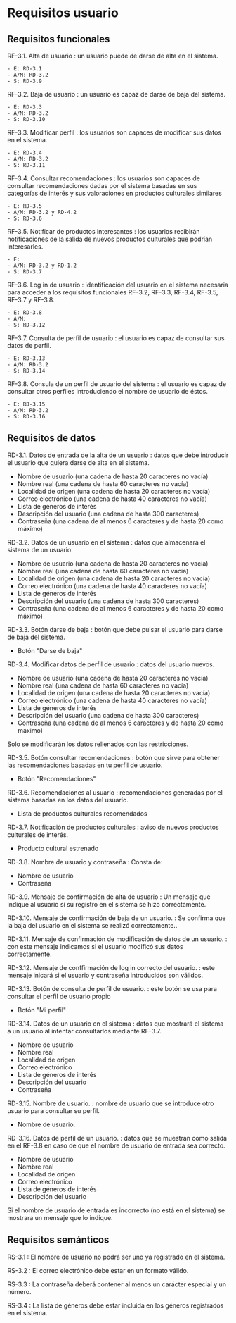 # Requisitos usuario

## Requisitos funcionales

RF-3.1. Alta de usuario
: un usuario puede de darse de alta en el sistema.

    - E: RD-3.1
    - A/M: RD-3.2
    - S: RD-3.9
 
RF-3.2. Baja de usuario
: un usuario es capaz de darse de baja del sistema.

    - E: RD-3.3
    - A/M: RD-3.2
    - S: RD-3.10
 
RF-3.3. Modificar perfil
: los usuarios son capaces de modificar sus datos en el sistema.

    - E: RD-3.4
    - A/M: RD-3.2
    - S: RD-3.11
 
RF-3.4. Consultar recomendaciones
: los usuarios son capaces de consultar recomendaciones dadas por el sistema basadas en sus categorías de interés y sus valoraciones en productos culturales similares

    - E: RD-3.5
    - A/M: RD-3.2 y RD-4.2
    - S: RD-3.6
 
RF-3.5. Notificar de productos interesantes
: los usuarios recibirán notificaciones de la salida de nuevos productos culturales que podrían interesarles.

    - E:
    - A/M: RD-3.2 y RD-1.2
    - S: RD-3.7

RF-3.6. Log in de usuario
: identificación del usuario en el sistema necesaria para acceder a los requisitos funcionales RF-3.2, RF-3.3, RF-3.4, RF-3.5, RF-3.7 y RF-3.8.

    - E: RD-3.8
    - A/M:
    - S: RD-3.12

RF-3.7. Consulta de perfil de usuario
: el usuario es capaz de consultar sus datos de perfil.

    - E: RD-3.13
    - A/M: RD-3.2
    - S: RD-3.14

RF-3.8. Consula de un perfil de usuario del sistema
: el usuario es capaz de consultar otros perfiles introduciendo el nombre de usuario de éstos.

    - E: RD-3.15
    - A/M: RD-3.2
    - S: RD-3.16

## Requisitos de datos

RD-3.1. Datos de entrada de la alta de un usuario
: datos que debe introducir el usuario que quiera darse de alta en el sistema.

 - Nombre de usuario (una cadena de hasta 20 caracteres no vacía)
 - Nombre real (una cadena de hasta 60 caracteres no vacía)
 - Localidad de origen (una cadena de hasta 20 caracteres no vacía)
 - Correo electrónico (una cadena de hasta 40 caracteres no vacía)
 - Lista de géneros de interés 
 - Descripción del usuario (una cadena de hasta 300 caracteres)
 - Contraseña (una cadena de al menos 6 caracteres y de hasta 20 como máximo)
 
RD-3.2. Datos de un usuario en el sistema
: datos que almacenará el sistema de un usuario.

 - Nombre de usuario (una cadena de hasta 20 caracteres no vacía)
 - Nombre real (una cadena de hasta 60 caracteres no vacía)
 - Localidad de origen (una cadena de hasta 20 caracteres no vacía)
 - Correo electrónico (una cadena de hasta 40 caracteres no vacía)
 - Lista de géneros de interés 
 - Descripción del usuario (una cadena de hasta 300 caracteres)
 - Contraseña (una cadena de al menos 6 caracteres y de hasta 20 como máximo)
 
RD-3.3. Botón darse de baja
: botón que debe pulsar el usuario para darse de baja del sistema.

 - Botón "Darse de baja"
 
RD-3.4. Modificar datos de perfil de usuario
: datos del usuario nuevos.

 - Nombre de usuario (una cadena de hasta 20 caracteres no vacía)
 - Nombre real (una cadena de hasta 60 caracteres no vacía)
 - Localidad de origen (una cadena de hasta 20 caracteres no vacía)
 - Correo electrónico (una cadena de hasta 40 caracteres no vacía)
 - Lista de géneros de interés 
 - Descripción del usuario (una cadena de hasta 300 caracteres)
 - Contraseña (una cadena de al menos 6 caracteres y de hasta 20 como máximo)
 
 Solo se modificarán los datos rellenados con las restricciones.

RD-3.5. Botón consultar recomendaciones
: botón que sirve para obtener las recomendaciones basadas en tu perfil de usuario.

 - Botón "Recomendaciones"
 
RD-3.6. Recomendaciones al usuario
: recomendaciones generadas por el sistema basadas en los datos del usuario.

 - Lista de productos culturales recomendados

RD-3.7. Notificación de productos culturales
: aviso de nuevos productos culturales de interés.

 - Producto cultural estrenado
 
RD-3.8. Nombre de usuario y contraseña
: Consta de:

 - Nombre de usuario
 - Contraseña
 
RD-3.9. Mensaje de confirmación de alta de usuario
: Un mensaje que indique al usuario si su registro en el sistema se hizo correctamente.
 
RD-3.10. Mensaje de confirmación de baja de un usuario.
: Se confirma que la baja del usuario en el sistema se realizó correctamente..
 
RD-3.11. Mensaje de confirmación de modificación de datos de un usuario.
: con este mensaje indicamos si el usuario modificó sus datos correctamente.
 
RD-3.12. Mensaje de conffirmación de log in correcto del usuario.
: este mensaje inicará si el usuario y contraseña introducidos son válidos.

RD-3.13. Botón de consulta de perfil de usuario.
: este botón se usa para consultar el perfil de usuario propio

 - Botón "Mi perfil"
 
RD-3.14. Datos de un usuario en el sistema
: datos que mostrará el sistema a un usuario al intentar consultarlos mediante RF-3.7.

 - Nombre de usuario
 - Nombre real
 - Localidad de origen
 - Correo electrónico
 - Lista de géneros de interés 
 - Descripción del usuario
 - Contraseña
 
RD-3.15. Nombre de usuario.
: nombre de usuario que se introduce otro usuario para consultar su perfil.

 - Nombre de usuario.
 
RD-3.16. Datos de perfil de un usuario.
: datos que se muestran como salida en el RF-3.8 en caso de que el nombre de usuario de entrada sea correcto.

 - Nombre de usuario
 - Nombre real
 - Localidad de origen
 - Correo electrónico
 - Lista de géneros de interés 
 - Descripción del usuario
 
 Si el nombre de usuario de entrada es incorrecto (no está en el sistema) se mostrara un mensaje que lo indique.

## Requisitos semánticos

RS-3.1
: El nombre de usuario no podrá ser uno ya registrado en el sistema.

RS-3.2
: El correo electrónico debe estar en un formato válido.

RS-3.3
: La contraseña deberá contener al menos un carácter especial y un número.

RS-3.4
: La lista de géneros debe estar incluida en los géneros registrados en el sistema.
